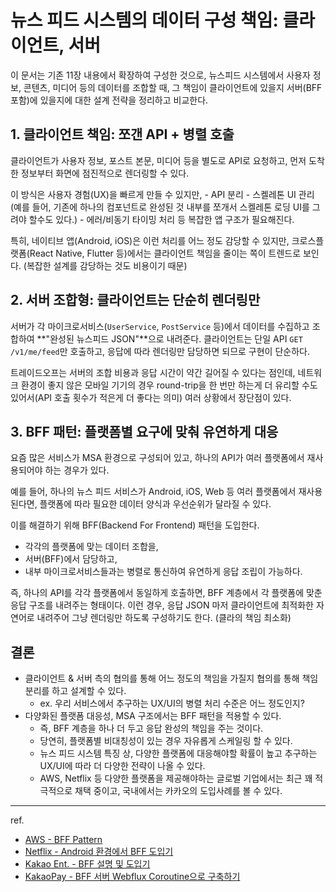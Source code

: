 # 뉴스 피드 시스템의 데이터 구성 책임: 클라이언트, 서버
이 문서는 기존 11장 내용에서 확장하여 구성한 것으로, 뉴스피드 시스템에서 사용자 정보, 콘텐츠, 미디어 등의 데이터를 조합할 때,
그 책임이 클라이언트에 있을지 서버(BFF 포함)에 있을지에 대한 설계 전략을 정리하고 비교한다.


## 1. 클라이언트 책임: 쪼갠 API + 병렬 호출
클라이언트가 사용자 정보, 포스트 본문, 미디어 등을 별도로 API로 요청하고, 먼저 도착한 정보부터 화면에 점진적으로 렌더링할 수 있다.


이 방식은 사용자 경험(UX)을 빠르게 만들 수 있지만,
    - API 분리
    - 스켈레톤 UI 관리 (예를 들어, 기존에 하나의 컴포넌트로 완성된 것 내부를 쪼개서 스켈레톤 로딩 UI를 그려야 할수도 있다.)
    - 에러/비동기 타이밍 처리 등 복잡한 앱 구조가 필요해진다.


특히, 네이티브 앱(Android, iOS)은 이런 처리를 어느 정도 감당할 수 있지만, 크로스플랫폼(React Native, Flutter 등)에서는 클라이언트 책임을 줄이는 쪽이 트렌드로 보인다. (복잡한 설계를 감당하는 것도 비용이기 때문)


## 2. 서버 조합형: 클라이언트는 단순히 렌더링만
서버가 각 마이크로서비스(`UserService`, `PostService` 등)에서 데이터를 수집하고 조합하여 **"완성된 뉴스피드 JSON"**으로 내려준다.
클라이언트는 단일 API `GET /v1/me/feed`만 호출하고, 응답에 따라 렌더링만 담당하면 되므로 구현이 단순하다.


트레이드오프는 서버의 조합 비용과 응답 시간이 약간 길어질 수 있다는 점인데, 네트워크 환경이 좋지 않은 모바일 기기의 경우 round-trip을 한 번만 하는게 더 유리할 수도 있어서(API 호출 횟수가 적은게 더 좋다는 의미) 여러 상황에서 장단점이 있다.


## 3. BFF 패턴: 플랫폼별 요구에 맞춰 유연하게 대응
요즘 많은 서비스가 MSA 환경으로 구성되어 있고, 하나의 API가 여러 플랫폼에서 재사용되어야 하는 경우가 있다.


예를 들어, 하나의 뉴스 피드 서비스가 Android, iOS, Web 등 여러 플랫폼에서 재사용된다면, 플랫폼에 따라 필요한 데이터 양식과 우선순위가 달라질 수 있다.


이를 해결하기 위해 BFF(Backend For Frontend) 패턴을 도입한다.
- 각각의 플랫폼에 맞는 데이터 조합을,
- 서버(BFF)에서 담당하고,
- 내부 마이크로서비스들과는 병렬로 통신하여 유연하게 응답 조립이 가능하다.


즉, 하나의 API를 각각 플랫폼에서 동일하게 호출하면, BFF 계층에서 각 플랫폼에 맞춘 응답 구조를 내려주는 형태이다.
이런 경우, 응답 JSON 마저 클라이언트에 최적화한 자연어로 내려주어 그냥 렌더링만 하도록 구성하기도 한다. (클라의 책임 최소화)


## 결론
- 클라이언트 & 서버 측의 협의를 통해 어느 정도의 책임을 가질지 협의를 통해 책임 분리를 하고 설계할 수 있다.
   - ex. 우리 서비스에서 추구하는 UX/UI의 병렬 처리 수준은 어느 정도인지?
- 다양화된 플랫폼 대응성, MSA 구조에서는 BFF 패턴을 적용할 수 있다.
    - 즉, BFF 계층을 하나 더 두고 응답 완성의 책임을 주는 것이다.
    - 당연히, 플랫폼별 비대칭성이 있는 경우 자유롭게 스케일링 할 수 있다.
    - 뉴스 피드 시스템 특징 상, 다양한 플랫폼에 대응해야할 확률이 높고 추구하는 UX/UI에 따라 더 다양한 전략이 나올 수 있다.
    - AWS, Netflix 등 다양한 플랫폼을 제공해야하는 글로벌 기업에서는 최근 꽤 적극적으로 채택 중이고, 국내에서는 카카오의 도입사례를 볼 수 있다.


---
ref.
- [AWS - BFF Pattern](https://aws.amazon.com/ko/blogs/mobile/backends-for-frontends-pattern/)
- [Netflix - Android 환경에서 BFF 도입기](https://netflixtechblog.com/seamlessly-swapping-the-api-backend-of-the-netflix-android-app-3d4317155187)
- [Kakao Ent. - BFF 설명 및 도입기](https://tech.kakaoent.com/front-end/2022/220310-kakaopage-bff/)
- [KakaoPay - BFF 서버 Webflux Coroutine으로 구축하기](https://tech.kakaopay.com/post/bff_webflux_coroutine/)